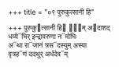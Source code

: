 +++
title = "०९ पुरुकुत्सानी हि"

+++
पुरुकु᳓त्सानी हि᳓ वा᳐म् अ᳓दाशद्  
धव्ये᳓भिर् इन्द्रावरुणा न᳓मोभिः  
अ᳓था रा᳓जानं त्रस᳓दस्युम् अस्या  
वृत्रह᳓णं ददथुर् अर्धदेव᳓म्